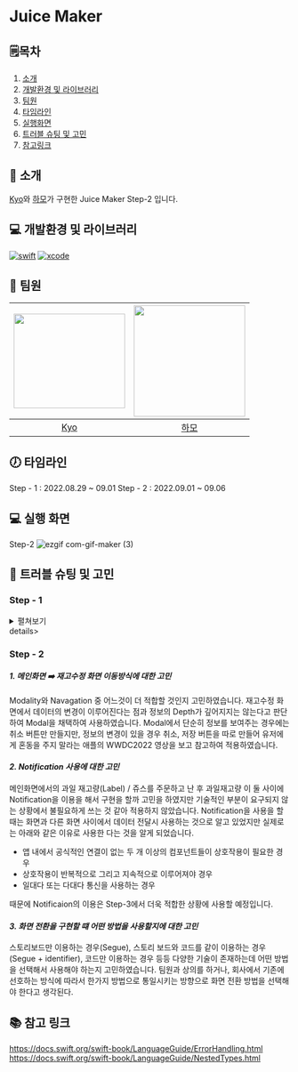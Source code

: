 # Juice Maker 

## 🗒︎목차
1. [소개](#-소개)
2. [개발환경 및 라이브러리](#-개발환경-및-라이브러리)
3. [팀원](#-팀원)
4. [타임라인](#-타임라인)
5. [실행화면](#-실행-화면)
6. [트러블 슈팅 및 고민](#-트러블-슈팅-및-고민)
7. [참고링크](#-참고-링크)


## 👋 소개
[Kyo](https://github.com/KyoPak)와 [하모](https://github.com/lxodud)가 구현한 Juice Maker Step-2 입니다. 


## 💻 개발환경 및 라이브러리
[![swift](https://img.shields.io/badge/swift-5.6-orange)]()
[![xcode](https://img.shields.io/badge/Xcode-13.4.1-blue)]()


## 🧑 팀원
<img src = "https://user-images.githubusercontent.com/59204352/187332158-a15815eb-3847-40e5-a6f0-93a373f21180.JPG" width=200 height=170>|<img src="https://i.imgur.com/ydRkDFq.jpg" width=200>|
|:--:|:--:|
|[Kyo](https://github.com/KyoPak)|[하모](https://github.com/lxodud)|
  

## 🕖 타임라인

Step - 1 : 2022.08.29 ~ 09.01
Step - 2 : 2022.09.01 ~ 09.06



## 💻 실행 화면 

Step-2 
![ezgif com-gif-maker (3)](https://user-images.githubusercontent.com/59204352/189255897-e370be93-acf3-485f-addf-d1b3de3b36f1.gif)



## 🎯 트러블 슈팅 및 고민
### Step - 1 
<details>
<summary> 
펼쳐보기
</summary>
    
#### ***1. guard - let 바인딩 기능 분리화에 따른 에러 케이스 추가 생성에 대한 고민***

```swift
guard var fruitAmount = fruitStock[fruit] else { return }
```
과일의 재고를 더하는 메서드, 차감하는 메서드 이 두 메서드에서 중복된 기능인 위와 같은 부분을 한 메서드로 빼서 기능화하려 하였습니다. 
하지만 옵셔널 값을 언래핑하는 과정에서 언래핑을 하지못했을 경우 return해야 하는 값을 정하지 못했습니다. 
그래서 ConstantNameSpace를 모아둔 파일에 아래와 같은 상수를 추가하였습니다.
```swift 
static let invalidFruit: Int = -1
```

그리고 아래와 같이 코드 로직상으로는 발생하지 않을 에러인 "존재하지 않는 과일오류" 에 대해서도 에러case추가 하였습니다.
```swift
case invalidFruit
```
아래의 `bringValidFruitStock()`메서드에서 옵셔널 바인딩 기능을 가지고 있는 `bringFruitStock()`메서드를 `try`호출하고 존재하지 않을 경우 에러를 throw하였습니다.
```swift
func bringFruitStock(_ fruit: Fruit) throws -> Int { ... }
func bringValidFruitStock(_ fruit: Fruit) -> Int { ... }
```

그래서 결론적으로 "존재하지 않는 과일"이라는 상수, 또 다른 Error Case가 추가 되었고 로직도 다소 복잡해 보일 수 있겠으나, 메서드를 더욱 기능에 따라 분할할 수 있었고, 다양한 Case의 Error을 핸들링할 수 있는 완성도 있는 프로그래밍을 구현했다고 생각합니다.



#### 2. 매직넘버와 같은 namespace 상수를 enum으로 묶을지 struct로 묶을지에 대한 고민
각각의 주스를 만들 때 필요한 과일의 개수를 모아놓은 namespace를 구현할 때 내부의 프로퍼티를 static으로 선언하기 때문에 인스턴스를 만들필요가 없고 따라서 struct를 쓸 경우에는 초기화를 private로 해줘야했습니다. enum을 사용한다면 해당 부분을 신경쓸 필요가 없다고 생각해서 열거형으로 구현하였습니다.
```swift
enum ConstantUsageFruit { ... }
```

#### 3. 중첩타입 vs Computed Property
중첩타입을 사용을 해보고 싶어 Juice enum에서 구조체를 만들어 recipe내부를 구현을 했었습니다. 하지만 직접 Computed Property로만 구현하는 것이 더 깔끔하고 가독성이 좋아보여 아래와 같은 Computed Property를 사용하게 되었습니다.
```swift
enum Juice: String {
    var recipe: [SomeType] {
        switch self {
        case 쥬스종류:
            return [(name: 과일이름, count: 매직넘버enum타입.과일이름)]}
        ...
    }
}
```
#### 4. Naming 개선
1. `func filterError(juice: Juice) -> Bool` ➡️ `func canManufactureJuice(juice: Juice) -> Bool`
filterError라는 네이밍을 통해 해당 함수가 하는 일을 파악하기 어려움 따라서 음료제조를 할 수 있는지 없는지를 판단할 수 있는 네이밍인 `func canManufactureJuice(juice: Juice)`로 수정하였습니다.
2. `let isNotSoldOut` ➡️ `var isEnoughStock: Bool = false`
bool 타입의 변수명에 Not이라는 부정이 들어가게 되니 해당 값의 정확한 의도를 바로 파악하기 어려움 해당 값이 false일 경우 부정의 부정이 되기 때문에 "충분한 재고여부가 있나"를 네이밍으로 선정하여 최대한 직관적으로 판단할 수 있게 고려하였습니다.
3. `func checkStock(juice: Juice) throws -> Bool` ➡️  `func checkEnoughStock(juice: Juice) throws -> Bool`
checkStock이 return하는 값이 정확이 어떤 의미를 가지는지 한눈에 파악하기 어렵기 때문에 true인 경우는 어떤 상황인지, false인 경우는 어떤상황인지 빠르고 명확하게 확인할 수 있도록 개선하였습니다.
</details>details>

### Step - 2

#### ***1. 메인화면 ➡️ 재고수정 화면 이동방식에 대한 고민***
Modality와 Navagation 중 어느것이 더 적합할 것인지 고민하였습니다.
재고수정 화면에서 데이터의 변경이 이루어진다는 점과 정보의 Depth가 깊어지지는 않는다고 판단하여 Modal을 채택하여 사용하였습니다.
Modal에서 단순히 정보를 보여주는 경우에는 취소 버튼만 만들지만, 정보의 변경이 있을 경우 취소, 저장 버튼을 따로 만들어 유저에게 혼동을 주지 말라는 애플의 WWDC2022 영상을 보고 참고하여 적용하였습니다.

#### ***2. Notification 사용에 대한 고민***
메인화면에서의 과일 재고량(Label) / 쥬스를 주문하고 난 후 과일재고량 이 둘 사이에 Notification을 이용을 해서 구현을 할까 고민을 하였지만 기술적인 부분이 요구되지 않는 상황에서 불필요하게 쓰는 것 같아 적용하지 않았습니다.
Notification을 사용을 할 때는 화면과 다른 화면 사이에서 데이터 전달시 사용하는 것으로 알고 있었지만 실제로는 아래와 같은 이유로 사용한 다는 것을 알게 되었습니다.
- 앱 내에서 공식적인 연결이 없는 두 개 이상의 컴포넌트들이 상호작용이 필요한 경우
- 상호작용이 반복적으로 그리고 지속적으로 이루어져야 경우
- 일대다 또는 다대다 통신을 사용하는 경우

때문에 Notificaion의 이용은 Step-3에서 더욱 적합한 상황에 사용할 예정입니다.


#### ***3. 화면 전환을 구현할 떄 어떤 방법을 사용할지에 대한 고민***
스토리보드만 이용하는 경우(Segue), 스토리 보드와 코드를 같이 이용하는 경우(Segue + identifier), 코드만 이용하는 경우 등등 다양한 기술이 존재하는데 어떤 방법을 선택해서 사용해야 하는지 고민하였습니다.
팀원과 상의를 하거나, 회사에서 기존에 선호하는 방식에 따라서 한가지 방법으로 통일시키는 방향으로 화면 전환 방법을 선택해야 한다고 생각된다.

## 📚 참고 링크
https://docs.swift.org/swift-book/LanguageGuide/ErrorHandling.html
https://docs.swift.org/swift-book/LanguageGuide/NestedTypes.html
